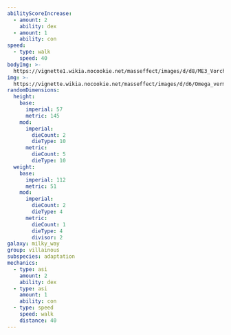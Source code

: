 ```yaml
---
abilityScoreIncrease:
  - amount: 2
    ability: dex
  - amount: 1
    ability: con
speed:
  - type: walk
    speed: 40
bodyImg: >-
  https://vignette1.wikia.nocookie.net/masseffect/images/d/d8/ME3_Vorcha_Hunter.png/revision/latest/scale-to-width-down/500
img: >-
  https://vignette.wikia.nocookie.net/masseffect/images/d/d6/Omega_vermin.png/revision/latest/scale-to-width-down/640?cb=20140624121030
randomDimensions:
  height:
    base:
      imperial: 57
      metric: 145
    mod:
      imperial:
        dieCount: 2
        dieType: 10
      metric:
        dieCount: 5
        dieType: 10
  weight:
    base:
      imperial: 112
      metric: 51
    mod:
      imperial:
        dieCount: 2
        dieType: 4
      metric:
        dieCount: 1
        dieType: 4
        divisor: 2
galaxy: milky_way
group: villainous
subspecies: adaptation
mechanics:
  - type: asi
    amount: 2
    ability: dex
  - type: asi
    amount: 1
    ability: con
  - type: speed
    speed: walk
    distance: 40
---
```


